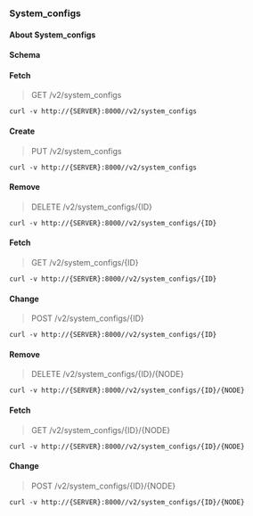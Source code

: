 ### System_configs

#### About System_configs

#### Schema



#### Fetch

> GET /v2/system_configs

```curl
curl -v http://{SERVER}:8000//v2/system_configs
```

#### Create

> PUT /v2/system_configs

```curl
curl -v http://{SERVER}:8000//v2/system_configs
```

#### Remove

> DELETE /v2/system_configs/{ID}

```curl
curl -v http://{SERVER}:8000//v2/system_configs/{ID}
```

#### Fetch

> GET /v2/system_configs/{ID}

```curl
curl -v http://{SERVER}:8000//v2/system_configs/{ID}
```

#### Change

> POST /v2/system_configs/{ID}

```curl
curl -v http://{SERVER}:8000//v2/system_configs/{ID}
```

#### Remove

> DELETE /v2/system_configs/{ID}/{NODE}

```curl
curl -v http://{SERVER}:8000//v2/system_configs/{ID}/{NODE}
```

#### Fetch

> GET /v2/system_configs/{ID}/{NODE}

```curl
curl -v http://{SERVER}:8000//v2/system_configs/{ID}/{NODE}
```

#### Change

> POST /v2/system_configs/{ID}/{NODE}

```curl
curl -v http://{SERVER}:8000//v2/system_configs/{ID}/{NODE}
```

